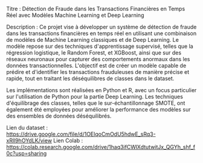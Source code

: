 Titre :
Détection de Fraude dans les Transactions Financières en Temps Réel avec Modèles Machine Learning et Deep Learning

Description :
Ce projet vise à développer un système de détection de fraude dans les transactions financières en temps réel en utilisant une combinaison de modèles de Machine Learning classiques et de Deep Learning. Le modèle repose sur des techniques d'apprentissage supervisé, telles que la régression logistique, le Random Forest, et XGBoost, ainsi que sur des réseaux neuronaux pour capturer des comportements anormaux dans les données transactionnelles. L'objectif est de créer un modèle capable de prédire et d'identifier les transactions frauduleuses de manière précise et rapide, tout en traitant les déséquilibres de classes dans le dataset.

Les implémentations sont réalisées en Python et R, avec un focus particulier sur l'utilisation de Python pour la partie Deep Learning. Les techniques d'équilibrage des classes, telles que le sur-échantillonnage SMOTE, ont également été employées pour améliorer la performance des modèles sur des ensembles de données déséquilibrés.


Lien du dataset : https://drive.google.com/file/d/1OElqoCmOdU5hdwE_sRq3-xRll9hOYdLK/view
Lien Colab :  https://colab.research.google.com/drive/1haq3ifCWlXdtutwitJx_QGYh_shf_f0c?usp=sharing
